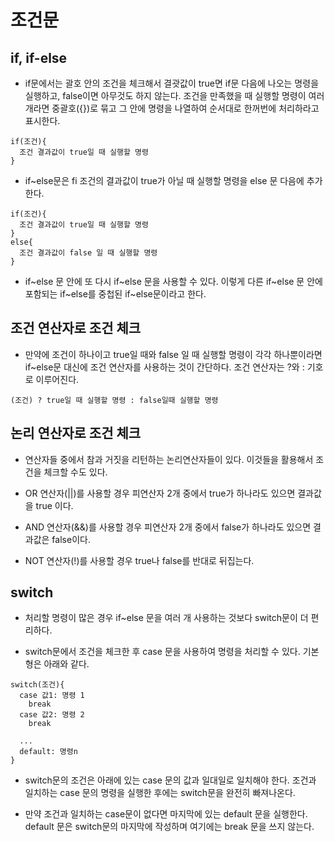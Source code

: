 # 조건문

## if, if-else

* if문에서는 괄호 안의 조건을 체크해서 결괏값이 true면 if문 다음에 나오는 명령을 실행하고, false이면 아무것도 하지 않는다. 조건을 만족했을 때 실행할 명령이 여러개라면 중괄호({})로 묶고 그 안에 명령을 나열하여 순서대로 한꺼번에 처리하라고 표시한다.

```
if(조건){
  조건 결과값이 true일 때 실행할 명령
}
```

* if~else문은 fi 조건의 결과값이 true가 아닐 때 실행할 명령을 else 문 다음에 추가한다.

```
if(조건){
  조건 결과값이 true일 때 실행할 명령
}
else{
  조건 결과값이 false 일 때 실행할 명령
}
```

* if~else 문 안에 또 다시 if~else 문을 사용할 수 있다. 이렇게 다른 if~else 문 안에 포함되는 if~else를 중첩된 if~else문이라고 한다.

## 조건 연산자로 조건 체크

* 만약에 조건이 하나이고 true일 때와 false 일 때 실행할 명령이 각각 하나뿐이라면 if~else문 대신에 조건 연산자를 사용하는 것이 간단하다. 조건 연산자는 ?와 : 기호로 이루어진다.

```
(조건) ? true일 때 실행할 명령 : false일때 실행할 명령
```

## 논리 연산자로 조건 체크

* 연산자들 중에서 참과 거짓을 리턴하는 논리연산자들이 있다. 이것들을 활용해서 조건을 체크할 수도 있다.

* OR 연산자(||)를 사용할 경우 피연산자 2개 중에서 true가 하나라도 있으면 결과값을 true 이다.

* AND 연산자(&&)를 사용할 경우 피연산자 2개 중에서 false가 하나라도 있으면 결과값은 false이다.

* NOT 연산자(!)를 사용할 경우 true나 false를 반대로 뒤집는다.

## switch

* 처리할 명령이 많은 경우 if~else 문을 여러 개 사용하는 것보다 switch문이 더 편리하다.

* switch문에서 조건을 체크한 후 case 문을 사용하여 명령을 처리할 수 있다. 기본형은 아래와 같다.

```
switch(조건){
  case 값1: 명령 1
    break
  case 값2: 명령 2
    break
    
  ...
  default: 명령n
}
```

* switch문의 조건은 아래에 있는 case 문의 값과 일대일로 일치해야 한다. 조건과 일치하는 case 문의 명령을 실행한 후에는 switch문을 완전히 빠져나온다.

* 만약 조건과 일치하는 case문이 없다면 마지막에 있는 default 문을 실행한다. default 문은 switch문의 마지막에 작성하며 여기에는 break 문을 쓰지 않는다.
